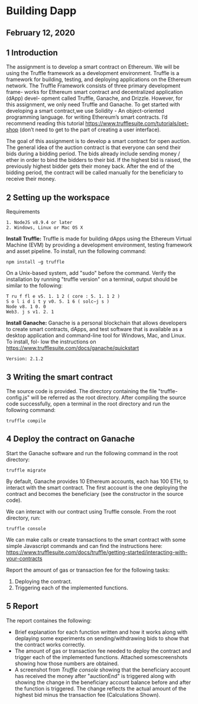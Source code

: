 # Building Dapp

## February 12, 2020

## 1 Introduction

The assignment is to develop a smart contract on Ethereum.
We will be using the Truffle framework as a development environment. Truffle is
a framework for building, testing, and deploying applications on the Ethereum
network. The Truffle Framework consists of three primary development frame-
works for Ethereum smart contract and decentralized application (dApp) devel-
opment called Truffle, Ganache, and Drizzle. However, for this assignment, we
only need Truffle and Ganache. To get started with developing a smart contract,we use Solidity - An object-oriented programming language.
for writing Ethereum’s smart contracts. I’d recommend reading this tutorial
https://www.trufflesuite.com/tutorials/pet-shop (don’t need to get
to the part of creating a user interface).

The goal of this assignment is to develop a smart contract for open auction. The
general idea of the auction contract is that everyone can send their bids during
a bidding period. The bids already include sending money / ether in order to
bind the bidders to their bid. If the highest bid is raised, the previously highest
bidder gets their money back. After the end of the bidding period, the contract
will be called manually for the beneficiary to receive their money.

## 2 Setting up the workspace

Requirements
```
1. NodeJS v8.9.4 or later
2. Windows, Linux or Mac OS X

```
**Install Truffle:** Truffle is made for building dApps using the Ethereum Virtual
Machine (EVM) by providing a development environment, testing framework
and asset pipeline. To install, run the following command:
```
npm install −g truffle

```
On a Unix-based system, add "sudo" before the command.
Verify the installation by running "truffle version" on a terminal, output should be similar to the following:
```
T ru f fl e v5. 1. 1 2 ( core : 5. 1. 1 2 )
S o l i d i t y v0. 5. 1 6 ( solc−j s )
Node v8. 1 0. 0
Web3. j s v1. 2. 1

```
**Install Ganache:** Ganache is a personal blockchain that allows developers to
create smart contracts, dApps, and test software that is available as a desktop
application and command-line tool for Windows, Mac, and Linux. To install, fol-
low the instructions on https://www.trufflesuite.com/docs/ganache/quickstart
```
Version: 2.1.2
```
## 3 Writing the smart contract

The source code is provided. The directory containing the
file "truffle-config.js" will be referred as the root directory. After compiling the source code successfully, open a terminal in the root directory and run
the following command:

```
truffle compile
```

## 4 Deploy the contract on Ganache

Start the Ganache software and run the following command in the root directory:

```
truffle migrate
```
By default, Ganache provides 10 Ethereum accounts, each has 100 ETH, to
interact with the smart contract. The first account is the one deploying the
contract and becomes the beneficiary (see the constructor in the source code).

We can interact with our contract using Truffle console. From the root directory, run:

```
truffle console
```
We can make calls or create transactions to the smart contract with some
simple Javascript commands and can find the instructions here: https://www.trufflesuite.com/docs/truffle/getting-started/interacting-with-your-contracts

Report the amount of gas or transaction fee for the following
tasks:

1. Deploying the contract.
2. Triggering each of the implemented functions.


## 5 Report

The report containes the following:

- Brief explanation for each function written and how it works along with deplaying some experiments on sending/withdrawing bids to show
    that the contract works correctly.
- The amount of gas or transaction fee needed to deploy the contract and
    trigger each of the implemented functions. Attached somescreenshots
    showing how those numbers are obtained.
- A screenshot from *Truffle console* showing that the beneficiary account
    has received the money after "auctionEnd" is triggered along with showing the
    change in the beneficiary account balance before and after the function is
    triggered. The change reflects the actual amount of the highest bid
    minus the transaction fee (Calculations Shown).

